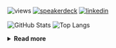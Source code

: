 ![views](https://komarev.com/ghpvc/?username=chck&color=blueviolet)
[![speakerdeck](https://img.shields.io/badge/Speaker_Deck-chck-8a2be2?style=flat-square&logo=speaker-deck)](https://speakerdeck.com/chck)
[![linkedin](https://img.shields.io/badge/LinkedIn-chck-8a2be2?style=flat-square&logo=linkedin)](https://www.linkedin.com/in/chck/)

<p align="left"> 
  <img alt="GitHub Stats" align="center" height="150" src="https://github-readme-stats-nine-umber-51.vercel.app/api?username=chck&count_private=true&show_icons=true&hide_title=true&theme=buefy" />
  <img alt="Top Langs" align="center" height="150" src="https://github-readme-stats-nine-umber-51.vercel.app/api/top-langs/?username=chck&layout=compact&count_private=true&show_icons=true&hide_title=true&theme=buefy" />
</p>

<details>
  <summary><b>Read more</b></summary>
  <br>

  <!--START_SECTION:waka-->
**🐱 My GitHub Data** 

> 📦 113.2 kB Used in GitHub's Storage 
 > 
> 🏆 574 Contributions in the Year 2024
 > 
> 💼 Opted to Hire
 > 
> 📜 133 Public Repositories 
 > 
> 🔑 24 Private Repositories 
 > 
**I'm a Night 🦉** 

```text
🌞 Morning                947 commits         ███░░░░░░░░░░░░░░░░░░░░░░   13.61 % 
🌆 Daytime                2232 commits        ████████░░░░░░░░░░░░░░░░░   32.07 % 
🌃 Evening                2024 commits        ███████░░░░░░░░░░░░░░░░░░   29.08 % 
🌙 Night                  1756 commits        ██████░░░░░░░░░░░░░░░░░░░   25.23 % 
```
📅 **I'm Most Productive on Thursday** 

```text
Monday                   1349 commits        █████░░░░░░░░░░░░░░░░░░░░   19.38 % 
Tuesday                  1088 commits        ████░░░░░░░░░░░░░░░░░░░░░   15.63 % 
Wednesday                1140 commits        ████░░░░░░░░░░░░░░░░░░░░░   16.38 % 
Thursday                 1684 commits        ██████░░░░░░░░░░░░░░░░░░░   24.20 % 
Friday                   699 commits         ███░░░░░░░░░░░░░░░░░░░░░░   10.04 % 
Saturday                 416 commits         █░░░░░░░░░░░░░░░░░░░░░░░░   05.98 % 
Sunday                   583 commits         ██░░░░░░░░░░░░░░░░░░░░░░░   08.38 % 
```


📊 **This Week I Spent My Time On** 

```text
💬 Programming Languages: 
Markdown                 2 hrs 29 mins       █████████████████████░░░░   85.11 % 
Git                      13 mins             ██░░░░░░░░░░░░░░░░░░░░░░░   07.94 % 
JSON                     8 mins              █░░░░░░░░░░░░░░░░░░░░░░░░   05.09 % 
Bash                     1 min               ░░░░░░░░░░░░░░░░░░░░░░░░░   01.06 % 
gitignore                0 secs              ░░░░░░░░░░░░░░░░░░░░░░░░░   00.54 % 

🔥 Editors: 
Neovim                   1 hr 29 mins        █████████████░░░░░░░░░░░░   50.64 % 
Zed                      1 hr 26 mins        ████████████░░░░░░░░░░░░░   49.36 % 
```

**I Mostly Code in Python** 

```text
Python                   46 repos            █████████░░░░░░░░░░░░░░░░   34.59 % 
Jupyter Notebook         19 repos            ████░░░░░░░░░░░░░░░░░░░░░   14.29 % 
Rust                     7 repos             █░░░░░░░░░░░░░░░░░░░░░░░░   05.26 % 
TypeScript               6 repos             █░░░░░░░░░░░░░░░░░░░░░░░░   04.51 % 
Astro                    1 repo              ░░░░░░░░░░░░░░░░░░░░░░░░░   00.75 % 
```



**Timeline**

![Lines of Code chart](https://raw.githubusercontent.com/chck/chck/main/assets/bar_graph.png)


 Last Updated on 2024-12-14 01:59 UTC
<!--END_SECTION:waka-->
</details>

